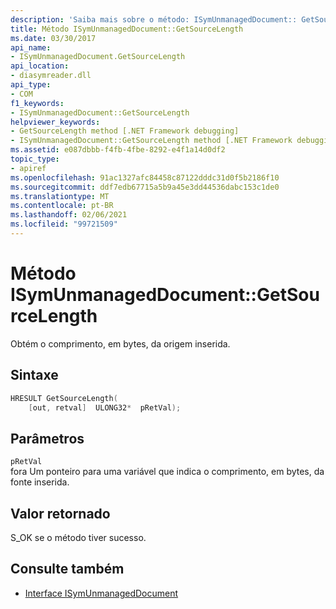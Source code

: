```yaml
---
description: 'Saiba mais sobre o método: ISymUnmanagedDocument:: GetSourceLength'
title: Método ISymUnmanagedDocument::GetSourceLength
ms.date: 03/30/2017
api_name:
- ISymUnmanagedDocument.GetSourceLength
api_location:
- diasymreader.dll
api_type:
- COM
f1_keywords:
- ISymUnmanagedDocument::GetSourceLength
helpviewer_keywords:
- GetSourceLength method [.NET Framework debugging]
- ISymUnmanagedDocument::GetSourceLength method [.NET Framework debugging]
ms.assetid: e087dbbb-f4fb-4fbe-8292-e4f1a14d0df2
topic_type:
- apiref
ms.openlocfilehash: 91ac1327afc84458c87122dddc31d0f5b2186f10
ms.sourcegitcommit: ddf7edb67715a5b9a45e3dd44536dabc153c1de0
ms.translationtype: MT
ms.contentlocale: pt-BR
ms.lasthandoff: 02/06/2021
ms.locfileid: "99721509"
---
```

# <a name="isymunmanageddocumentgetsourcelength-method"></a>Método ISymUnmanagedDocument::GetSourceLength

Obtém o comprimento, em bytes, da origem inserida.  
  
## <a name="syntax"></a>Sintaxe  
  
```cpp  
HRESULT GetSourceLength(  
    [out, retval]  ULONG32*  pRetVal);  
```  
  
## <a name="parameters"></a>Parâmetros  

 `pRetVal`  
 fora Um ponteiro para uma variável que indica o comprimento, em bytes, da fonte inserida.  
  
## <a name="return-value"></a>Valor retornado  

 S_OK se o método tiver sucesso.  
  
## <a name="see-also"></a>Consulte também

- [Interface ISymUnmanagedDocument](isymunmanageddocument-interface.md)
